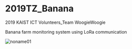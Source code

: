 # 2019TZ_Banana
2019 KAIST ICT Volunteers_Team WoogieWoogie

Banana farm monitoring system using LoRa communication

![noname01](https://user-images.githubusercontent.com/47589404/64233984-4d134880-cf30-11e9-9ca5-99912bc6f427.png)
